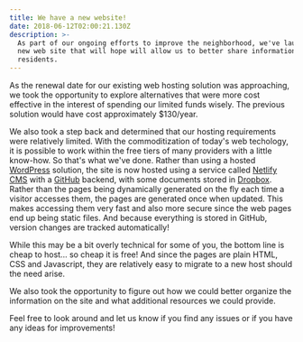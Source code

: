 ```yaml
---
title: We have a new website!
date: 2018-06-12T02:00:21.130Z
description: >-
  As part of our ongoing efforts to improve the neighborhood, we've launched a
  new web site that will hope will allow us to better share information with our
  residents.
---
```

As the renewal date for our existing web hosting solution was approaching, we took the opportunity to explore alternatives that were more cost effective in the interest of spending our limited funds wisely. The previous solution would have cost approximately $130/year.

We also took a step back and determined that our hosting requirements were relatively limited. With the commoditization of today's web techology, it is possible to work within the free tiers of many providers with a little know-how. So that's what we've done. Rather than using a hosted [WordPress](https://wordpress.com) solution, the site is now hosted using a service called [Netlify CMS](https://www.netlifycms.org) with a [GitHub](https://github.com) backend, with some documents stored in [Dropbox](https://www.dropbox.com/). Rather than the pages being dynamically generated on the fly each time a visitor accesses them, the pages are generated once when updated. This makes accessing them very fast and also more secure since the web pages end up being static files. And because everything is stored in GitHub, version changes are tracked automatically!

While this may be a bit overly technical for some of you, the bottom line is cheap to host... so cheap it is free! And since the pages are plain HTML, CSS and Javascript, they are relatively easy to migrate to a new host should the need arise.

We also took the opportunity to figure out how we could better organize the information on the site and what additional resources we could provide.

Feel free to look around and let us know if you find any issues or if you have any ideas for improvements!
